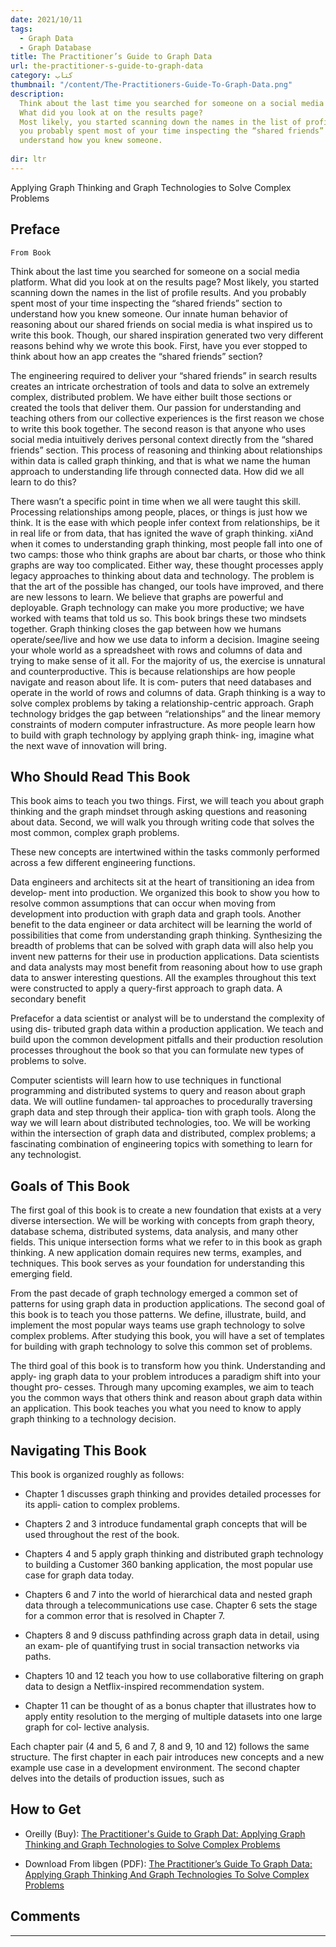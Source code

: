 ```yaml
---
date: 2021/10/11
tags:
  - Graph Data
  - Graph Database
title: The Practitioner’s Guide to Graph Data
url: the-practitioner-s-guide-to-graph-data
category: کتاب
thumbnail: "/content/The-Practitioners-Guide-To-Graph-Data.png"
description:
  Think about the last time you searched for someone on a social media platform.
  What did you look at on the results page?
  Most likely, you started scanning down the names in the list of profile results. And
  you probably spent most of your time inspecting the “shared friends” section to
  understand how you knew someone.
  
dir: ltr
---
```


Applying Graph Thinking and Graph Technologies to Solve Complex Problems

## Preface

`From Book`

Think about the last time you searched for someone on a social media platform.
What did you look at on the results page?
Most likely, you started scanning down the names in the list of profile results. And
you probably spent most of your time inspecting the “shared friends” section to
understand how you knew someone.
Our innate human behavior of reasoning about our shared friends on social media is
what inspired us to write this book. Though, our shared inspiration generated two
very different reasons behind why we wrote this book.
First, have you ever stopped to think about how an app creates the “shared friends”
section?

The engineering required to deliver your “shared friends” in search results creates an
intricate orchestration of tools and data to solve an extremely complex, distributed
problem. We have either built those sections or created the tools that deliver them.
Our passion for understanding and teaching others from our collective experiences is
the first reason we chose to write this book together.
The second reason is that anyone who uses social media intuitively derives personal
context directly from the “shared friends” section. This process of reasoning and
thinking about relationships within data is called graph thinking, and that is what we
name the human approach to understanding life through connected data.
How did we all learn to do this?

There wasn’t a specific point in time when we all were taught this skill. Processing
relationships among people, places, or things is just how we think.
It is the ease with which people infer context from relationships, be it in real life or
from data, that has ignited the wave of graph thinking.
xiAnd when it comes to understanding graph thinking, most people fall into one of two
camps: those who think graphs are about bar charts, or those who think graphs are
way too complicated. Either way, these thought processes apply legacy approaches to
thinking about data and technology. The problem is that the art of the possible has
changed, our tools have improved, and there are new lessons to learn.
We believe that graphs are powerful and deployable. Graph technology can make you
more productive; we have worked with teams that told us so.
This book brings these two mindsets together.
Graph thinking closes the gap between how we humans operate/see/live and how we
use data to inform a decision. Imagine seeing your whole world as a spreadsheet with
rows and columns of data and trying to make sense of it all. For the majority of us,
the exercise is unnatural and counterproductive.
This is because relationships are how people navigate and reason about life. It is com‐
puters that need databases and operate in the world of rows and columns of data.
Graph thinking is a way to solve complex problems by taking a relationship-centric
approach. Graph technology bridges the gap between “relationships” and the linear
memory constraints of modern computer infrastructure.
As more people learn how to build with graph technology by applying graph think‐
ing, imagine what the next wave of innovation will bring.

## Who Should Read This Book

This book aims to teach you two things. First, we will teach you about graph thinking
and the graph mindset through asking questions and reasoning about data. Second,
we will walk you through writing code that solves the most common, complex graph
problems.

These new concepts are intertwined within the tasks commonly performed across a
few different engineering functions.

Data engineers and architects sit at the heart of transitioning an idea from develop‐
ment into production. We organized this book to show you how to resolve common
assumptions that can occur when moving from development into production with
graph data and graph tools. Another benefit to the data engineer or data architect will
be learning the world of possibilities that come from understanding graph thinking.
Synthesizing the breadth of problems that can be solved with graph data will also help
you invent new patterns for their use in production applications.
Data scientists and data analysts may most benefit from reasoning about how to use
graph data to answer interesting questions. All the examples throughout this text
were constructed to apply a query-first approach to graph data. A secondary benefit

Prefacefor a data scientist or analyst will be to understand the complexity of using dis‐
tributed graph data within a production application. We teach and build upon the
common development pitfalls and their production resolution processes throughout
the book so that you can formulate new types of problems to solve.

Computer scientists will learn how to use techniques in functional programming and
distributed systems to query and reason about graph data. We will outline fundamen‐
tal approaches to procedurally traversing graph data and step through their applica‐
tion with graph tools. Along the way we will learn about distributed technologies, too.
We will be working within the intersection of graph data and distributed, complex
problems; a fascinating combination of engineering topics with something to learn
for any technologist.

## Goals of This Book

The first goal of this book is to create a new foundation that exists at a very diverse
intersection. We will be working with concepts from graph theory, database schema,
distributed systems, data analysis, and many other fields. This unique intersection
forms what we refer to in this book as graph thinking. A new application domain
requires new terms, examples, and techniques. This book serves as your foundation
for understanding this emerging field.

From the past decade of graph technology emerged a common set of patterns for
using graph data in production applications. The second goal of this book is to teach
you those patterns. We define, illustrate, build, and implement the most popular ways
teams use graph technology to solve complex problems. After studying this book, you
will have a set of templates for building with graph technology to solve this common
set of problems.

The third goal of this book is to transform how you think. Understanding and apply‐
ing graph data to your problem introduces a paradigm shift into your thought pro‐
cesses. Through many upcoming examples, we aim to teach you the common ways
that others think and reason about graph data within an application. This book
teaches you what you need to know to apply graph thinking to a technology decision.

## Navigating This Book

This book is organized roughly as follows:

- Chapter 1 discusses graph thinking and provides detailed processes for its appli‐
  cation to complex problems.

- Chapters 2 and 3 introduce fundamental graph concepts that will be used
  throughout the rest of the book.

- Chapters 4 and 5 apply graph thinking and distributed graph technology to
  building a Customer 360 banking application, the most popular use case for
  graph data today.

- Chapters 6 and 7 into the world of hierarchical data and nested graph data
  through a telecommunications use case. Chapter 6 sets the stage for a common
  error that is resolved in Chapter 7.

- Chapters 8 and 9 discuss pathfinding across graph data in detail, using an exam‐
  ple of quantifying trust in social transaction networks via paths.

- Chapters 10 and 12 teach you how to use collaborative filtering on graph data to
  design a Netflix-inspired recommendation system.

- Chapter 11 can be thought of as a bonus chapter that illustrates how to apply
  entity resolution to the merging of multiple datasets into one large graph for col‐
  lective analysis.

Each chapter pair (4 and 5, 6 and 7, 8 and 9, 10 and 12) follows the same structure.
The first chapter in each pair introduces new concepts and a new example use case in
a development environment. The second chapter delves into the details of production
issues, such as

## How to Get

- Oreilly (Buy): [The Practitioner's Guide to Graph Dat: Applying Graph Thinking and Graph Technologies to Solve Complex Problems](https://www.oreilly.com/library/view/the-practitioners-guide/9781492044062/)

- Download From libgen (PDF): [The Practitioner’s Guide To Graph Data: Applying Graph Thinking And Graph Technologies To Solve Complex Problems](http://libgen.is/book/index.php?md5=2F852C74D4139268D520CB3E4B1662D3)

## Comments

<hr />

